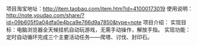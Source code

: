 项目淘宝地址：http://item.taobao.com/item.htm?id=41000173019
使用说明：http://note.youdao.com/share/?id=09b605f0a04dfa0e4bca9e766d9a7850&type=note
项目介绍：
实现目标：电脑浏览器全天候挂机自动玩游戏，无需手动操作，解放手指。
实现功能：定时自动循环完成三个主要活动任务——爬塔、讨伐、封印石。
